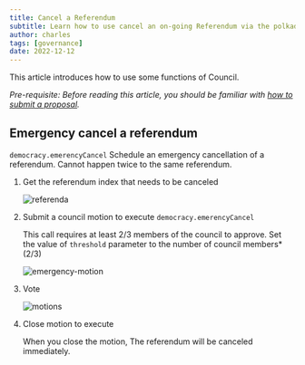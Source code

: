 ```yaml
---
title: Cancel a Referendum
subtitle: Learn how to use cancel an on-going Referendum via the polkadot.js app
author: charles
tags: [governance]
date: 2022-12-12
---
```


This article introduces how to use some functions of Council.

*Pre-requisite: Before reading this article, you should be familiar with [how to submit a proposal](/docs/gov-dev/governance-via-polkadotjs/#introduction).*

## Emergency cancel a referendum

`democracy.emerencyCancel` Schedule an emergency cancellation of a referendum. Cannot happen twice to the same referendum.


1. Get the referendum index that needs to be canceled

	![referenda](../../../assets/img/governance-guide-for-developer/council/referenda.png)

1. Submit a council motion to execute `democracy.emerencyCancel`

	This call requires at least 2/3 members of the council to approve. Set the value of `threshold` parameter to the number of council members*(2/3)

	![emergency-motion](../../../assets/img/governance-guide-for-developer/council/emergency-motion.png)

1. Vote


	![motions](../../../assets/img/governance-guide-for-developer/council/motions.png)

1. Close motion to execute

	When you close the motion, The referendum will be canceled immediately.
